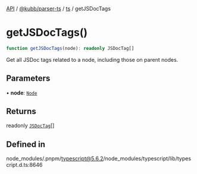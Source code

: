 [API](../../../../../packages.md) / [@kubb/parser-ts](../../../index.md) / [ts](../index.md) / getJSDocTags

# getJSDocTags()

```ts
function getJSDocTags(node): readonly JSDocTag[]
```

Get all JSDoc tags related to a node, including those on parent nodes.

## Parameters

• **node**: [`Node`](../interfaces/Node.md)

## Returns

readonly [`JSDocTag`](../interfaces/JSDocTag.md)[]

## Defined in

node\_modules/.pnpm/typescript@5.6.2/node\_modules/typescript/lib/typescript.d.ts:8646
